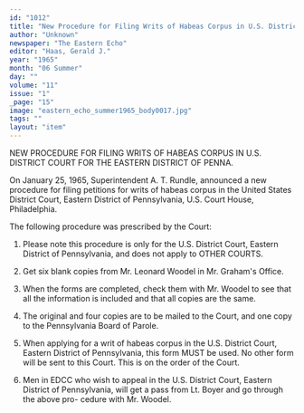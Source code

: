```yaml
---
id: "1012"
title: "New Procedure for Filing Writs of Habeas Corpus in U.S. District Court for the Eastern District of Penna."
author: "Unknown"
newspaper: "The Eastern Echo"
editor: "Haas, Gerald J."
year: "1965"
month: "06 Summer"
day: ""
volume: "11"
issue: "1"
_page: "15"
image: "eastern_echo_summer1965_body0017.jpg"
tags: ""
layout: "item"
---
```

NEW PROCEDURE FOR FILING WRITS OF
HABEAS CORPUS IN U.S. DISTRICT COURT
FOR THE EASTERN DISTRICT OF PENNA.

On January 25, 1965, Superintendent A. T.
Rundle, announced a new procedure for filing
petitions for writs of habeas corpus in the
United States District Court, Eastern District
of Pennsylvania, U.S. Court House, Philadelphia.

The following procedure was prescribed by
the Court:

1. Please note this procedure is only for the
U.S. District Court, Eastern District of
Pennsylvania, and does not apply to
OTHER COURTS.

2. Get six blank copies from Mr. Leonard
Woodel in Mr. Graham's Office.

3. When the forms are completed, check
them with Mr. Woodel to see that all the
information is included and that all
copies are the same.

4. The original and four copies are to be
mailed to the Court, and one copy to the
Pennsylvania Board of Parole.

5. When applying for a writ of habeas
corpus in the U.S. District Court, Eastern
District of Pennsylvania, this form MUST
be used. No other form will be sent to
this Court. This is on the order of the
Court.

6. Men in EDCC who wish to appeal in the
U.S. District Court, Eastern District of
Pennsylvania, will get a pass from Lt.
Boyer and go through the above pro-
cedure with Mr. Woodel.
